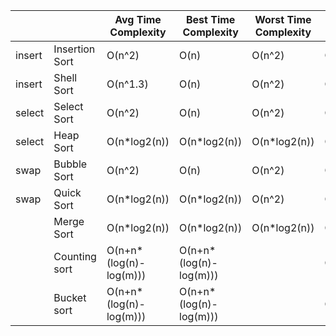 


|           |               |Avg Time Complexity    |Best Time Complexity   |Worst Time Complexity  |Space Complexity   |Stability  |
|-----------|---------------|-----------------------|-----------------------|-----------------------|-------------------|-----------|
|insert     |Insertion Sort |O(n^2)                 |O(n)                   |O(n^2)                 |O(1)               |Yes        |
|insert     |Shell Sort     |O(n^1.3)               |O(n)                   |O(n^2)                 |O(1)               |No         |
|select     |Select Sort    |O(n^2)                 |O(n)                   |O(n^2)                 |O(1)               |No         |
|select     |Heap Sort      |O(n*log2(n))           |O(n*log2(n))           |O(n*log2(n))           |O(1)               |No         |
|swap       |Bubble Sort    |O(n^2)                 |O(n)                   |O(n^2)                 |O(1)               |Yes        |
|swap       |Quick Sort     |O(n*log2(n))           |O(n*log2(n))           |O(n^2)                 |O(n*log2(n))~O(n)  |No         |
|           |Merge Sort     |O(n*log2(n))           |O(n*log2(n))           |O(n*log2(n))           |O(1)               |Yes        |
|           |Counting sort  |O(n+n*(log(n)-log(m))) |O(n+n*(log(n)-log(m))) |                       |O(n+m)             |Yes        |
|           |Bucket sort    |O(n+n*(log(n)-log(m))) |O(n+n*(log(n)-log(m))) |                       |O(n+m)             |Yes        |
